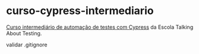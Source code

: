 # curso-cypress-intermediario

[Curso intermediário de automação de testes com Cypress](http://talkingabouttesting.coursify.me/courses/testes-automatizados-com-cypress-intermediario) da Escola Talking About Testing.

validar .gitignore